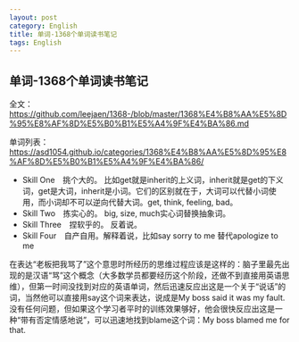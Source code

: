 ```yaml
---
layout: post
category: English
title: 单词-1368个单词读书笔记
tags: English
---
```


## 单词-1368个单词读书笔记



全文： https://github.com/leejaen/1368-/blob/master/1368%E4%B8%AA%E5%8D%95%E8%AF%8D%E5%B0%B1%E5%A4%9F%E4%BA%86.md

单词列表： https://asd1054.github.io/categories/1368%E4%B8%AA%E5%8D%95%E8%AF%8D%E5%B0%B1%E5%A4%9F%E4%BA%86/



- Skill One　挑个大的。 比如get就是inherit的上义词，inherit就是get的下义词，get是大词，inherit是小词。它们的区别就在于，大词可以代替小词使用，而小词却不可以逆向代替大词。get, think, feeling, bad。
- Skill Two　拣实心的。 big, size, much实心词替换抽象词。
- Skill Three　捏软乎的。 反着说。
- Skill Four　自产自用。解释着说，比如say sorry to me 替代apologize to me



在表达“老板把我骂了”这个意思时所经历的思维过程应该是这样的：脑子里最先出现的是汉语“骂”这个概念（大多数学员都要经历这个阶段，还做不到直接用英语思维），但第一时间没找到对应的英语单词，然后迅速反应出这是一个关于“说话”的词，当然他可以直接用say这个词来表达，说成是My boss said it was my fault.没有任何问题，但如果这个学习者平时的训练效果够好，他会很快反应出这是一种“带有否定情感地说”，可以迅速地找到blame这个词：My boss blamed me for that.